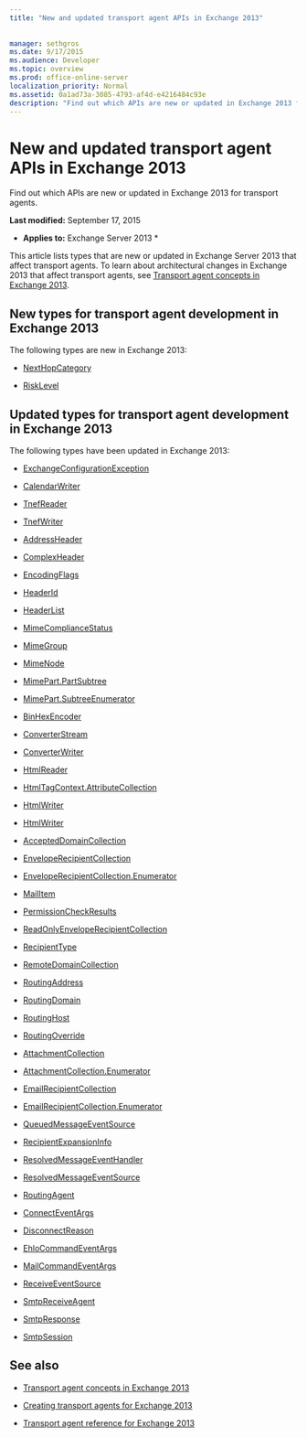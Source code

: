 ```yaml
---
title: "New and updated transport agent APIs in Exchange 2013"
 
 
manager: sethgros
ms.date: 9/17/2015
ms.audience: Developer
ms.topic: overview
ms.prod: office-online-server
localization_priority: Normal
ms.assetid: 0a1ad73a-3085-4793-af4d-e4216484c93e
description: "Find out which APIs are new or updated in Exchange 2013 for transport agents."
---
```


# New and updated transport agent APIs in Exchange 2013

Find out which APIs are new or updated in Exchange 2013 for transport agents.
  
 **Last modified:** September 17, 2015 
  
 * **Applies to:** Exchange Server 2013 * 
  
This article lists types that are new or updated in Exchange Server 2013 that affect transport agents. To learn about architectural changes in Exchange 2013 that affect transport agents, see [Transport agent concepts in Exchange 2013](transport-agent-concepts-in-exchange-2013.md).
  
## New types for transport agent development in Exchange 2013

The following types are new in Exchange 2013:
  
- [NextHopCategory](https://msdn.microsoft.com/library/Microsoft.Exchange.Data.Transport.NextHopCategory.aspx)
    
- [RiskLevel](https://msdn.microsoft.com/library/Microsoft.Exchange.Data.Transport.RiskLevel.aspx)
    
## Updated types for transport agent development in Exchange 2013

The following types have been updated in Exchange 2013:
  
- [ExchangeConfigurationException](https://msdn.microsoft.com/library/Microsoft.Exchange.Data.ExchangeConfigurationException.aspx)
    
- [CalendarWriter](https://msdn.microsoft.com/library/Microsoft.Exchange.Data.ContentTypes.iCalendar.CalendarWriter.aspx)
    
- [TnefReader](https://msdn.microsoft.com/library/Microsoft.Exchange.Data.ContentTypes.Tnef.TnefReader.aspx)
    
- [TnefWriter](https://msdn.microsoft.com/library/Microsoft.Exchange.Data.ContentTypes.Tnef.TnefWriter.aspx)
    
- [AddressHeader](https://msdn.microsoft.com/library/Microsoft.Exchange.Data.Mime.AddressHeader.aspx)
    
- [ComplexHeader](https://msdn.microsoft.com/library/Microsoft.Exchange.Data.Mime.ComplexHeader.aspx)
    
- [EncodingFlags](https://msdn.microsoft.com/library/Microsoft.Exchange.Data.Mime.EncodingFlags.aspx)
    
- [HeaderId](https://msdn.microsoft.com/library/Microsoft.Exchange.Data.Mime.HeaderId.aspx)
    
- [HeaderList](https://msdn.microsoft.com/library/Microsoft.Exchange.Data.Mime.HeaderList.aspx)
    
- [MimeComplianceStatus](https://msdn.microsoft.com/library/Microsoft.Exchange.Data.Mime.MimeComplianceStatus.aspx)
    
- [MimeGroup](https://msdn.microsoft.com/library/Microsoft.Exchange.Data.Mime.MimeGroup.aspx)
    
- [MimeNode](https://msdn.microsoft.com/library/Microsoft.Exchange.Data.Mime.MimeNode.aspx)
    
- [MimePart.PartSubtree](https://msdn.microsoft.com/library/Microsoft.Exchange.Data.Mime.MimePart.PartSubtree.aspx)
    
- [MimePart.SubtreeEnumerator](https://msdn.microsoft.com/library/Microsoft.Exchange.Data.Mime.MimePart.SubtreeEnumerator.aspx)
    
- [BinHexEncoder](https://msdn.microsoft.com/library/Microsoft.Exchange.Data.Mime.Encoders.BinHexEncoder.aspx)
    
- [ConverterStream](https://msdn.microsoft.com/library/Microsoft.Exchange.Data.TextConverters.ConverterStream.aspx)
    
- [ConverterWriter](https://msdn.microsoft.com/library/Microsoft.Exchange.Data.TextConverters.ConverterWriter.aspx)
    
- [HtmlReader](https://msdn.microsoft.com/library/Microsoft.Exchange.Data.TextConverters.HtmlReader.aspx)
    
- [HtmlTagContext.AttributeCollection](https://msdn.microsoft.com/library/Microsoft.Exchange.Data.TextConverters.HtmlTagContext.AttributeCollection.aspx)
    
- [HtmlWriter](https://msdn.microsoft.com/library/Microsoft.Exchange.Data.TextConverters.HtmlWriter.aspx)
    
- [HtmlWriter](https://msdn.microsoft.com/library/Microsoft.Exchange.Data.TextConverters.HtmlWriter.aspx)
    
- [AcceptedDomainCollection](https://msdn.microsoft.com/library/Microsoft.Exchange.Data.Transport.AcceptedDomainCollection.aspx)
    
- [EnvelopeRecipientCollection](https://msdn.microsoft.com/library/Microsoft.Exchange.Data.Transport.EnvelopeRecipientCollection.aspx)
    
- [EnvelopeRecipientCollection.Enumerator](https://msdn.microsoft.com/library/Microsoft.Exchange.Data.Transport.EnvelopeRecipientCollection.Enumerator.aspx)
    
- [MailItem](https://msdn.microsoft.com/library/Microsoft.Exchange.Data.Transport.MailItem.aspx)
    
- [PermissionCheckResults](https://msdn.microsoft.com/library/Microsoft.Exchange.Data.Transport.PermissionCheckResults.aspx)
    
- [ReadOnlyEnvelopeRecipientCollection](https://msdn.microsoft.com/library/Microsoft.Exchange.Data.Transport.ReadOnlyEnvelopeRecipientCollection.aspx)
    
- [RecipientType](https://msdn.microsoft.com/library/Microsoft.Exchange.Data.Transport.RecipientType.aspx)
    
- [RemoteDomainCollection](https://msdn.microsoft.com/library/Microsoft.Exchange.Data.Transport.RemoteDomainCollection.aspx)
    
- [RoutingAddress](https://msdn.microsoft.com/library/Microsoft.Exchange.Data.Transport.RoutingAddress.aspx)
    
- [RoutingDomain](https://msdn.microsoft.com/library/Microsoft.Exchange.Data.Transport.RoutingDomain.aspx)
    
- [RoutingHost](https://msdn.microsoft.com/library/Microsoft.Exchange.Data.Transport.RoutingHost.aspx)
    
- [RoutingOverride](https://msdn.microsoft.com/library/Microsoft.Exchange.Data.Transport.RoutingOverride.aspx)
    
- [AttachmentCollection](https://msdn.microsoft.com/library/Microsoft.Exchange.Data.Transport.Email.AttachmentCollection.aspx)
    
- [AttachmentCollection.Enumerator](https://msdn.microsoft.com/library/Microsoft.Exchange.Data.Transport.Email.AttachmentCollection.Enumerator.aspx)
    
- [EmailRecipientCollection](https://msdn.microsoft.com/library/Microsoft.Exchange.Data.Transport.Email.EmailRecipientCollection.aspx)
    
- [EmailRecipientCollection.Enumerator](https://msdn.microsoft.com/library/Microsoft.Exchange.Data.Transport.Email.EmailRecipientCollection.Enumerator.aspx)
    
- [QueuedMessageEventSource](https://msdn.microsoft.com/library/Microsoft.Exchange.Data.Transport.Routing.QueuedMessageEventSource.aspx)
    
- [RecipientExpansionInfo](https://msdn.microsoft.com/library/Microsoft.Exchange.Data.Transport.Routing.RecipientExpansionInfo.aspx)
    
- [ResolvedMessageEventHandler](https://msdn.microsoft.com/library/Microsoft.Exchange.Data.Transport.Routing.ResolvedMessageEventHandler.aspx)
    
- [ResolvedMessageEventSource](https://msdn.microsoft.com/library/Microsoft.Exchange.Data.Transport.Routing.ResolvedMessageEventSource.aspx)
    
- [RoutingAgent](https://msdn.microsoft.com/library/Microsoft.Exchange.Data.Transport.Routing.RoutingAgent.aspx)
    
- [ConnectEventArgs](https://msdn.microsoft.com/library/Microsoft.Exchange.Data.Transport.Smtp.ConnectEventArgs.aspx)
    
- [DisconnectReason](https://msdn.microsoft.com/library/Microsoft.Exchange.Data.Transport.Smtp.DisconnectReason.aspx)
    
- [EhloCommandEventArgs](https://msdn.microsoft.com/library/Microsoft.Exchange.Data.Transport.Smtp.EhloCommandEventArgs.aspx)
    
- [MailCommandEventArgs](https://msdn.microsoft.com/library/Microsoft.Exchange.Data.Transport.Smtp.MailCommandEventArgs.aspx)
    
- [ReceiveEventSource](https://msdn.microsoft.com/library/Microsoft.Exchange.Data.Transport.Smtp.ReceiveEventSource.aspx)
    
- [SmtpReceiveAgent](https://msdn.microsoft.com/library/Microsoft.Exchange.Data.Transport.Smtp.SmtpReceiveAgent.aspx)
    
- [SmtpResponse](https://msdn.microsoft.com/library/Microsoft.Exchange.Data.Transport.Smtp.SmtpResponse.aspx)
    
- [SmtpSession](https://msdn.microsoft.com/library/Microsoft.Exchange.Data.Transport.Smtp.SmtpSession.aspx)
    
## See also

- [Transport agent concepts in Exchange 2013](transport-agent-concepts-in-exchange-2013.md)
    
- [Creating transport agents for Exchange 2013](creating-transport-agents-for-exchange-2013.md)
    
- [Transport agent reference for Exchange 2013](transport-agent-reference-for-exchange-2013.md)
    

